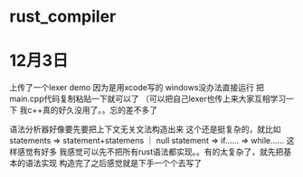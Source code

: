 # rust_compiler

# 12月3日
上传了一个lexer demo 
因为是用xcode写的 windows没办法直接运行 把main.cpp代码复制粘贴一下就可以了
（可以把自己lexer也传上来大家互相学习一下 我c++真的好久没用了。。忘的差不多了

语法分析器好像要先要把上下文无关文法构造出来
这个还是挺复杂的，就比如
    statements => statement+statemens ｜ null
    statement  => if......
               => while......
这样感觉有好多 我感觉可以先不把所有rust语法都实现。。有的太复杂了，就先把基本的语法实现
构造完了之后感觉就是下手一个个去写了
